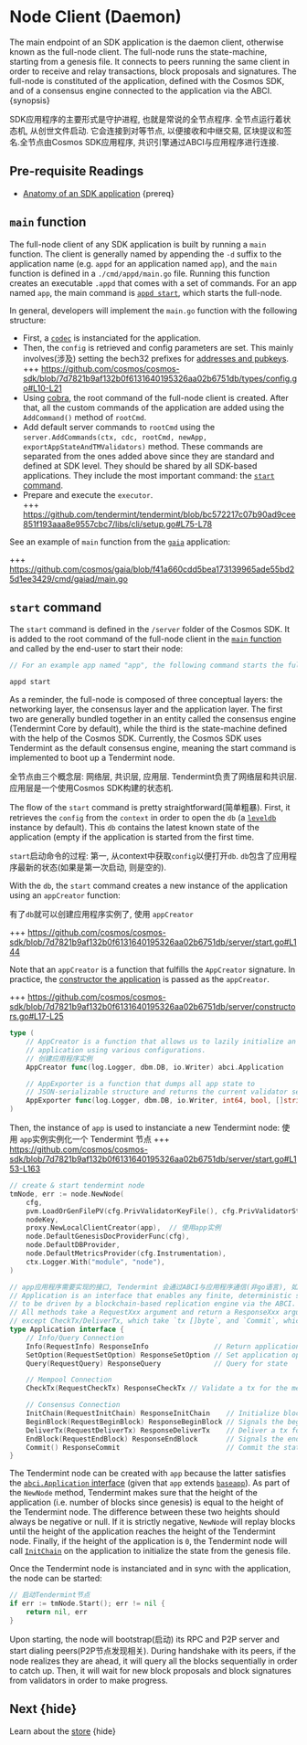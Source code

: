 <!--
order: 4
-->

# Node Client (Daemon)

The main endpoint of an SDK application is the daemon client, otherwise known as the full-node client. The full-node runs the state-machine, starting from a genesis file. It connects to peers running the same client in order to receive and relay transactions, block proposals and signatures. The full-node is constituted of the application, defined with the Cosmos SDK, and of a consensus engine connected to the application via the ABCI. {synopsis}

SDK应用程序的主要形式是守护进程, 也就是常说的全节点程序. 全节点运行着状态机, 从创世文件启动. 它会连接到对等节点, 以便接收和中继交易, 区块提议和签名.全节点由Cosmos SDK应用程序, 共识引擎通过ABCI与应用程序进行连接.

## Pre-requisite Readings

- [Anatomy of an SDK application](../basics/app-anatomy.md) {prereq}

## `main` function

The full-node client of any SDK application is built by running a `main` function. The client is generally named by appending the `-d` suffix to the application name (e.g. `appd` for an application named `app`), and the `main` function is defined in a `./cmd/appd/main.go` file. Running this function creates an executable `.appd` that comes with a set of commands. For an app named `app`, the main command is [`appd start`](#start-command), which starts the full-node. 

In general, developers will implement the `main.go` function with the following structure:

- First, a [`codec`](./encoding.md) is instanciated for the application.
- Then, the `config` is retrieved and config parameters are set. This mainly involves(涉及) setting the bech32 prefixes for [addresses and pubkeys](../basics/accounts.md#addresses-and-pubkeys).
	+++ https://github.com/cosmos/cosmos-sdk/blob/7d7821b9af132b0f6131640195326aa02b6751db/types/config.go#L10-L21
- Using [cobra](https://github.com/spf13/cobra), the root command of the full-node client is created. After that, all the custom commands of the application are added using the `AddCommand()` method of `rootCmd`. 
- Add default server commands to `rootCmd` using the `server.AddCommands(ctx, cdc, rootCmd, newApp, exportAppStateAndTMValidators)` method. These commands are separated from the ones added above since they are standard and defined at SDK level. They should be shared by all SDK-based applications. They include the most important command: the [`start` command](#start-command).
- Prepare and execute the `executor`.  
	+++ https://github.com/tendermint/tendermint/blob/bc572217c07b90ad9cee851f193aaa8e9557cbc7/libs/cli/setup.go#L75-L78

See an example of `main` function from the [`gaia`](https://github.com/cosmos/gaia) application:

+++ https://github.com/cosmos/gaia/blob/f41a660cdd5bea173139965ade55bd25d1ee3429/cmd/gaiad/main.go

## `start` command

The `start` command is defined in the `/server` folder of the Cosmos SDK. It is added to the root command of the full-node client in the [`main` function](#main-function) and called by the end-user to start their node:

```go
// For an example app named "app", the following command starts the full-node

appd start
```

As a reminder, the full-node is composed of three conceptual layers: the networking layer, the consensus layer and the application layer. The first two are generally bundled together in an entity called the consensus engine (Tendermint Core by default), while the third is the state-machine defined with the help of the Cosmos SDK. Currently, the Cosmos SDK uses Tendermint as the default consensus engine, meaning the start command is implemented to boot up a Tendermint node. 


全节点由三个概念层: 网络层, 共识层, 应用层.   Tendermint负责了网络层和共识层.  应用层是一个使用Cosmos SDK构建的状态机.  


The flow of the `start` command is pretty straightforward(简单粗暴). First, it retrieves the `config` from the `context` in order to open the `db` (a [`leveldb`](https://github.com/syndtr/goleveldb) instance by default). This `db` contains the latest known state of the application (empty if the application is started from the first time. 

`start`启动命令的过程: 第一, 从context中获取`config`以便打开`db`. `db`包含了应用程序最新的状态(如果是第一次启动, 则是空的).

With the `db`, the `start` command creates a new instance of the application using an `appCreator` function:

有了`db`就可以创建应用程序实例了, 使用 `appCreator`

+++ https://github.com/cosmos/cosmos-sdk/blob/7d7821b9af132b0f6131640195326aa02b6751db/server/start.go#L144

Note that an `appCreator` is a function that fulfills the `AppCreator` signature. In practice, the [constructor the application](../basics/app-anatomy.md#constructor-function) is passed as the `appCreator`.

+++ https://github.com/cosmos/cosmos-sdk/blob/7d7821b9af132b0f6131640195326aa02b6751db/server/constructors.go#L17-L25

```go
type (
	// AppCreator is a function that allows us to lazily initialize an
	// application using various configurations.
	// 创建应用程序实例
	AppCreator func(log.Logger, dbm.DB, io.Writer) abci.Application

	// AppExporter is a function that dumps all app state to
	// JSON-serializable structure and returns the current validator set.
	AppExporter func(log.Logger, dbm.DB, io.Writer, int64, bool, []string) (json.RawMessage, []tmtypes.GenesisValidator, error)
)

```


Then, the instance of `app` is used to instanciate a new Tendermint node:
使用 `app`实例实例化一个 Tendermint 节点
+++ https://github.com/cosmos/cosmos-sdk/blob/7d7821b9af132b0f6131640195326aa02b6751db/server/start.go#L153-L163


```go
// create & start tendermint node
tmNode, err := node.NewNode(
	cfg,
	pvm.LoadOrGenFilePV(cfg.PrivValidatorKeyFile(), cfg.PrivValidatorStateFile()),
	nodeKey,
	proxy.NewLocalClientCreator(app),  // 使用app实例
	node.DefaultGenesisDocProviderFunc(cfg),
	node.DefaultDBProvider,
	node.DefaultMetricsProvider(cfg.Instrumentation),
	ctx.Logger.With("module", "node"),
)
```

```go
// app应用程序需要实现的接口, Tendermint 会通过ABCI与应用程序通信(非go语言), 如果是使用go实现的, 则直接是通过函数调用进行通信
// Application is an interface that enables any finite, deterministic state machine
// to be driven by a blockchain-based replication engine via the ABCI.
// All methods take a RequestXxx argument and return a ResponseXxx argument,
// except CheckTx/DeliverTx, which take `tx []byte`, and `Commit`, which takes nothing.
type Application interface {
	// Info/Query Connection
	Info(RequestInfo) ResponseInfo                // Return application info
	SetOption(RequestSetOption) ResponseSetOption // Set application option
	Query(RequestQuery) ResponseQuery             // Query for state

	// Mempool Connection
	CheckTx(RequestCheckTx) ResponseCheckTx // Validate a tx for the mempool

	// Consensus Connection
	InitChain(RequestInitChain) ResponseInitChain    // Initialize blockchain w validators/other info from TendermintCore
	BeginBlock(RequestBeginBlock) ResponseBeginBlock // Signals the beginning of a block
	DeliverTx(RequestDeliverTx) ResponseDeliverTx    // Deliver a tx for full processing
	EndBlock(RequestEndBlock) ResponseEndBlock       // Signals the end of a block, returns changes to the validator set
	Commit() ResponseCommit                          // Commit the state and return the application Merkle root hash
}
```

The Tendermint node can be created with `app` because the latter satisfies the [`abci.Application` interface](https://github.com/tendermint/tendermint/blob/bc572217c07b90ad9cee851f193aaa8e9557cbc7/abci/types/application.go#L11-L26) (given that `app` extends [`baseapp`](./baseapp.md)). As part of the `NewNode` method, Tendermint makes sure that the height of the application (i.e. number of blocks since genesis) is equal to the height of the Tendermint node. The difference between these two heights should always be negative or null. If it is strictly negative, `NewNode` will replay blocks until the height of the application reaches the height of the Tendermint node. Finally, if the height of the application is `0`, the Tendermint node will call [`InitChain`](./baseapp.md#initchain) on the application to initialize the state from the genesis file. 

Once the Tendermint node is instanciated and in sync with the application, the node can be started:

```go
// 启动Tendermint节点
if err := tmNode.Start(); err != nil { 
	return nil, err
}
```

Upon starting, the node will bootstrap(启动) its RPC and P2P server and start dialing peers(P2P节点发现相关). During handshake with its peers, if the node realizes they are ahead, it will query all the blocks sequentially in order to catch up. Then, it will wait for new block proposals and block signatures from validators in order to make progress. 

## Next {hide}

Learn about the [store](./store.md) {hide}